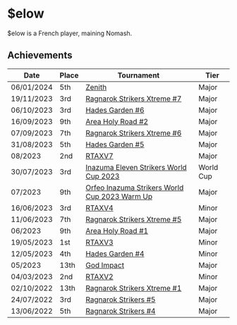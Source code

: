 # $elow

$elow is a French player, maining Nomash.

## Achievements

| Date | Place | Tournament | Tier |
| - | - | - | - |
| 06/01/2024 | 5th | [Zenith](inapedia/tournaments/misc/zenith.md) | Major |
| 19/11/2023 | 3rd | [Ragnarok Strikers Xtreme #7](inapedia/tournaments/ragna/ragnax7.md) | Major |
| 06/10/2023 | 3rd | [Hades Garden #6](inapedia/tournaments/hg/hg6.md) | Major |
| 16/09/2023 | 9th | [Area Holy Road #2](/inapedia/tournaments/misc/holyroad2.md) | Major |
| 07/09/2023 | 7th | [Ragnarok Strikers Xtreme #6](/inapedia/tournaments/ragna/ragnax6.md) | Major |
| 31/08/2023 | 5th | [Hades Garden #5](/inapedia/tournaments/hg/hg5.md) | Major |
| 08/2023 | 2nd | [RTAXV7](/inapedia/tournaments/rtaxv/rtaxv7.md) | Major |
| 30/07/2023 | 3rd | [Inazuma Eleven Strikers World Cup 2023](/inapedia/tournaments/worldcup23.md) | World Cup |
| 07/2023 | 9th | [Orfeo Inazuma Strikers World Cup 2023 Warm Up](inapedia/tournaments/misc/orfeowc.md) | Major |
| 16/06/2023 | 3rd | [RTAXV4](/inapedia/tournaments/rtaxv/rtaxv4.md) | Minor |
| 11/06/2023 | 7th | [Ragnarok Strikers Xtreme #5](/inapedia/tournaments/ragna/ragnax5.md) | Major |
| 06/2023 | 9th | [Area Holy Road #1](/inapedia/tournaments/misc/holyroad1.md) | Major |
| 19/05/2023 | 1st | [RTAXV3](/inapedia/tournaments/rtaxv/rtaxv3.md) | Minor |
| 12/05/2023 | 4th | [Hades Garden #4](/inapedia/tournaments/hg/hg4.md) | Minor |
| 05/2023 | 13th | [God Impact](/inapedia/tournaments/misc/godimpact.md) | Major |
| 04/03/2023 | 2nd | [RTAXV2](/inapedia/tournaments/rtaxv/rtaxv2.md) | Minor |
| 02/10/2022 | 13th | [Ragnarok Strikers Xtreme #1](/inapedia/tournaments/ragna/ragnax1.md) | Major |
| 24/07/2022 | 3rd | [Ragnarok Strikers #5](/inapedia/tournaments/ragna/ragna5.md) | Major |
| 13/06/2022 | 5th | [Ragnarok Strikers #4](/inapedia/tournaments/ragna/ragna4.md) | Major |

